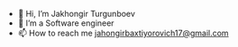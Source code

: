 - 👋 Hi, I’m Jakhongir Turgunboev
- 👀 I’m a Software engineer
- 📫 How to reach me jahongirbaxtiyorovich17@gmail.com

<!---
JakhongirTurgunboev/JakhongirTurgunboev is a ✨ special ✨ repository because its `README.md` (this file) appears on your GitHub profile.
You can click the Preview link to take a look at your changes.
--->
